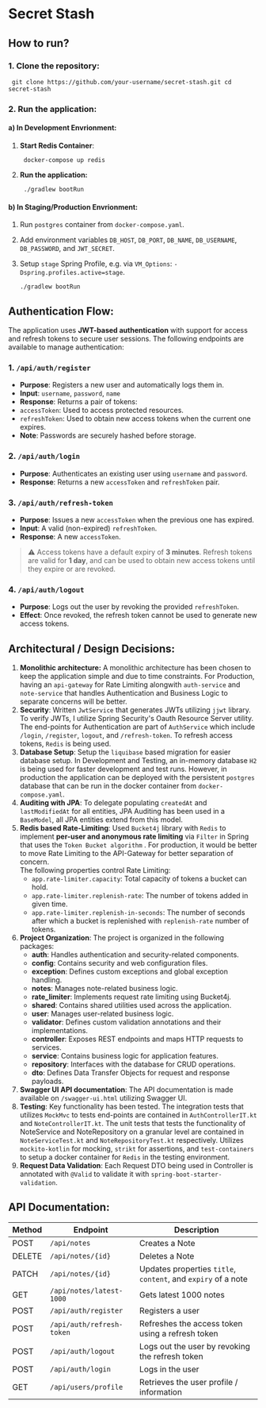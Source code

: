 
# Secret Stash

## How to run?
### 1. Clone the repository:

     git clone https://github.com/your-username/secret-stash.git cd secret-stash  

### 2. Run the application:
#### a) In Development Envrionment:
1. **Start Redis Container**:

        docker-compose up redis    

3. **Run the application:**

        ./gradlew bootRun  

#### b) In Staging/Production Envrionment:
1. Run `postgres` container from `docker-compose.yaml`.
2. Add environment variables `DB_HOST`, `DB_PORT`, `DB_NAME`, `DB_USERNAME`, `DB_PASSWORD`, and `JWT_SECRET`.
3. Setup `stage` Spring Profile, e.g. via `VM_Options`: `-Dspring.profiles.active=stage`.


       ./gradlew bootRun 

## Authentication Flow:
The application uses **JWT-based authentication** with support for access and refresh tokens to secure user sessions. The following endpoints are available to manage authentication:

### 1. `/api/auth/register`
-   **Purpose**: Registers a new user and automatically logs them in.
-   **Input**: `username`, `password`, `name`
-   **Response**: Returns a pair of tokens:
   -   `accessToken`: Used to access protected resources.
   -   `refreshToken`: Used to obtain new access tokens when the current one expires.
-   **Note**: Passwords are securely hashed before storage.

### 2. `/api/auth/login`
-   **Purpose**: Authenticates an existing user using `username` and `password`.
-   **Response**: Returns a new `accessToken` and `refreshToken` pair.

### 3. `/api/auth/refresh-token`
-   **Purpose**: Issues a new `accessToken` when the previous one has expired.
-   **Input**: A valid (non-expired) `refreshToken`.
-   **Response**: A new `accessToken`.
> ⚠️ Access tokens have a default expiry of **3 minutes**. Refresh tokens are valid for **1 day**, and can be used to obtain new access tokens until they expire or are revoked.

### 4. `/api/auth/logout`
-   **Purpose**: Logs out the user by revoking the provided `refreshToken`.
-   **Effect**: Once revoked, the refresh token cannot be used to generate new access tokens.

## Architectural / Design Decisions:
1. **Monolithic architecture:** A monolithic architecture has been chosen to keep the application simple and due to time constraints. For Production, having an `api-gateway` for Rate Limiting alongwith `auth-service` and `note-service` that handles Authentication and Business Logic to separate concerns will be better.
2. **Security**: Written `JwtService` that generates JWTs utilizing `jjwt` library. To verify JWTs, I utilize Spring Security's Oauth Resource Server utility. The end-points for Authentication are part of `AuthService` which include `/login`, `/register`, `logout`, and `/refresh-token`. To refresh access tokens, `Redis` is being used.
3. **Database Setup**: Setup the `liquibase` based migration for easier database setup. In Development and Testing, an in-memory database `H2` is being used for faster development and test runs. However, in production the application can be deployed with the persistent `postgres` database that can be run in the docker container from `docker-compose.yaml`.
4. **Auditing with JPA**: To delegate populating `createdAt` and `lastModifiedAt` for all entities, JPA Auditing has been used in a `BaseModel`, all JPA entities extend from this model.
5. **Redis based Rate-Limiting**: Used `Bucket4j` library with `Redis` to implement **per-user and anonymous rate limiting** via `Filter` in Spring that uses the `Token Bucket algorithm` . For production, it would be better to move Rate Limiting to the API-Gateway for better separation of concern.  
   The following properties control Rate Limiting:
   - `app.rate-limiter.capacity`: Total capacity of tokens a bucket can hold.
   - `app.rate-limiter.replenish-rate`: The number of tokens added in given time.
   - `app.rate-limiter.replenish-in-seconds`: The number of seconds after which a bucket is replenished with `replenish-rate` number of tokens.
6. **Project Organization**:  The project is organized in the following packages:
   - **auth**: Handles authentication and security-related components.
   - **config**: Contains security and web configuration files.
   - **exception**: Defines custom exceptions and global exception handling.
   - **notes**: Manages note-related business logic.
   - **rate_limiter**: Implements request rate limiting using Bucket4j.
   - **shared**: Contains shared utilities used across the application.
   - **user**: Manages user-related business logic.
   - **validator**: Defines custom validation annotations and their implementations.
   - **controller**: Exposes REST endpoints and maps HTTP requests to services.
   - **service**: Contains business logic for application features.
   - **repository**: Interfaces with the database for CRUD operations.
   - **dto**: Defines Data Transfer Objects for request and response payloads.
7. **Swagger UI API documentation**: The API documentation is made available on `/swagger-ui.html` utilizing Swagger UI.
8. **Testing**: Key functionality has been tested. The integration tests that utilizes `MockMvc` to tests end-points are contained in `AuthControllerIT.kt` and `NoteControllerIT.kt`. The unit tests that tests the functionality of NoteService and NoteRepository on a granular level are contained in `NoteServiceTest.kt` and `NoteRepositoryTest.kt` respectively. Utilizes `mockito-kotlin` for mocking, `strikt` for assertions, and `test-containers` to setup a docker container for `Redis` in the testing environment.
9. **Request Data Validation**:  Each Request DTO being used in Controller is annotated with `@Valid` to validate it with `spring-boot-starter-validation`.

## API Documentation:
| Method | Endpoint                      | Description                                                              |  
|--------|-------------------------------|--------------------------------------------------------------------------|  
| POST   | `/api/notes`                    | Creates a Note                                                           |  
| DELETE | `/api/notes/{id}`              | Deletes a Note                                                           |  
| PATCH  | `/api/notes/{id}`              | Updates properties `title`, `content`, and `expiry` of a note            |  
| GET    | `/api/notes/latest-1000`       | Gets latest 1000 notes                                                   |  
| POST   | `/api/auth/register`           | Registers a user                                                         |  
| POST   | `/api/auth/refresh-token`      | Refreshes the access token using a refresh token                         |  
| POST   | `/api/auth/logout`             | Logs out the user by revoking the refresh token                          |  
| POST   | `/api/auth/login`              | Logs in the user                                                         |  
| GET    | `/api/users/profile`           | Retrieves the user profile / information                         |